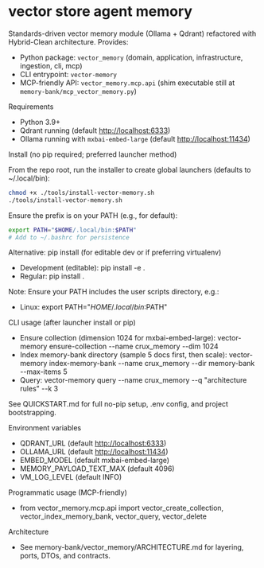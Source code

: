 # vector store agent memory

Standards-driven vector memory module (Ollama + Qdrant) refactored with Hybrid-Clean architecture. Provides:

- Python package: `vector_memory` (domain, application, infrastructure, ingestion, cli, mcp)
- CLI entrypoint: `vector-memory`
- MCP-friendly API: `vector_memory.mcp.api` (shim executable still at `memory-bank/mcp_vector_memory.py`)

Requirements

- Python 3.9+
- Qdrant running (default <http://localhost:6333>)
- Ollama running with `mxbai-embed-large` (default <http://localhost:11434>)

Install (no pip required; preferred launcher method)

From the repo root, run the installer to create global launchers (defaults to ~/.local/bin):

```bash
chmod +x ./tools/install-vector-memory.sh
./tools/install-vector-memory.sh
```

Ensure the prefix is on your PATH (e.g., for default):
```bash
export PATH="$HOME/.local/bin:$PATH"
# Add to ~/.bashrc for persistence
```

Alternative: pip install (for editable dev or if preferring virtualenv)
- Development (editable):
  pip install -e .
- Regular:
  pip install .

Note: Ensure your PATH includes the user scripts directory, e.g.:

- Linux: export PATH="$HOME/.local/bin:$PATH"

CLI usage (after launcher install or pip)

- Ensure collection (dimension 1024 for mxbai-embed-large):
  vector-memory ensure-collection --name crux_memory --dim 1024
- Index memory-bank directory (sample 5 docs first, then scale):
  vector-memory index-memory-bank --name crux_memory --dir memory-bank --max-items 5
- Query:
  vector-memory query --name crux_memory --q "architecture rules" --k 3

See QUICKSTART.md for full no-pip setup, .env config, and project bootstrapping.

Environment variables

- QDRANT_URL (default <http://localhost:6333>)
- OLLAMA_URL (default <http://localhost:11434>)
- EMBED_MODEL (default mxbai-embed-large)
- MEMORY_PAYLOAD_TEXT_MAX (default 4096)
- VM_LOG_LEVEL (default INFO)

Programmatic usage (MCP-friendly)

- from vector_memory.mcp.api import vector_create_collection, vector_index_memory_bank, vector_query, vector_delete

Architecture

- See memory-bank/vector_memory/ARCHITECTURE.md for layering, ports, DTOs, and contracts.
